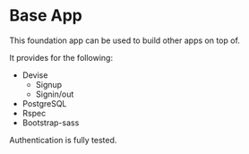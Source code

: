 # Base App

This foundation app can be used to build other apps on top of.

It provides for the following:

* Devise
  * Signup
  * Signin/out
* PostgreSQL
* Rspec
* Bootstrap-sass

Authentication is fully tested.

